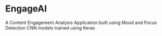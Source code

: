 # EngageAI
A Content Engagement Analysis Application built using Mood and Focus Detection CNN models trained using Keras
